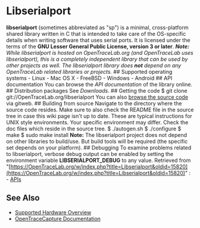 # Libserialport
**libserialport** (sometimes abbreviated as "sp") is a minimal, cross-platform shared library written in C that is intended to take care of the OS-specific details when writing software that uses serial ports. It is licensed under the terms of the **GNU Lesser General Public License, version 3 or later**. ***Note:** While libserialport is hosted on OpenTraceLab.org (and OpenTraceLab uses libserialport), this is a completely independent library that can be used by other projects as well. The libserialport library does **not** depend on any OpenTraceLab related libraries or projects.* ## Supported operating systems \- Linux \- Mac OS X \- FreeBSD \- Windows \- Android ## API documentation You can browse the *API documentation* of the library online. ## Distribution packages See *Downloads*. ## Getting the code $ git clone git://OpenTraceLab.org/libserialport You can also [browse the source code](http://github.com/OpenTraceLab/?p=libserialport.git;a=tree) via gitweb. ## Building from source Navigate to the directory where the source code resides. Make sure to also check the README file in the source tree in case this wiki page isn't up to date. These are typical instructions for UNIX style environments. Your specific environment may differ. Check the doc files which reside in the source tree. $ ./autogen.sh $ ./configure $ make $ sudo make install **Note:** The libserialport project does not depend on other libraries to build/use. But build tools will be required (the specific set depends on your platform). ## Debugging To examine problems related to libserialport, verbose debug output can be enabled by setting the environment variable **LIBSERIALPORT_DEBUG** to any value.
Retrieved from "[https://OpenTraceLab.org/w/index.php?title=Libserialport&oldid=15820](https://OpenTraceLab.org/w/index.php?title=Libserialport&oldid=15820)"
: \- [APIs](https://OpenTraceLab.org/w/index.php?title=Category:APIs&action=edit&redlink=1 "Category:APIs \(page does not exist\)")
## See Also
- [Supported Hardware Overview](../supported-hardware.md)
- [OpenTraceCapture Documentation](../../opentracecapture/overview.md)
